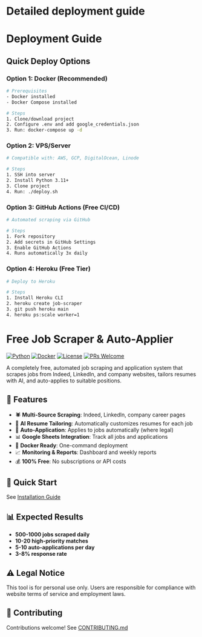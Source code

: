 # Detailed deployment guide

# Deployment Guide

## Quick Deploy Options

### Option 1: Docker (Recommended)
```bash
# Prerequisites
- Docker installed
- Docker Compose installed

# Steps
1. Clone/download project
2. Configure .env and add google_credentials.json
3. Run: docker-compose up -d
```

### Option 2: VPS/Server
```bash
# Compatible with: AWS, GCP, DigitalOcean, Linode

# Steps
1. SSH into server
2. Install Python 3.11+
3. Clone project
4. Run: ./deploy.sh
```

### Option 3: GitHub Actions (Free CI/CD)
```bash
# Automated scraping via GitHub

# Steps
1. Fork repository
2. Add secrets in GitHub Settings
3. Enable GitHub Actions
4. Runs automatically 3x daily
```

### Option 4: Heroku (Free Tier)
```bash
# Deploy to Heroku

# Steps
1. Install Heroku CLI
2. heroku create job-scraper
3. git push heroku main
4. heroku ps:scale worker=1
```


# Free Job Scraper & Auto-Applier

[![Python](https://img.shields.io/badge/Python-3.11+-blue.svg)](https://www.python.org/)
[![Docker](https://img.shields.io/badge/Docker-Ready-2496ED.svg)](https://www.docker.com/)
[![License](https://img.shields.io/badge/License-MIT-green.svg)](LICENSE)
[![PRs Welcome](https://img.shields.io/badge/PRs-welcome-brightgreen.svg)](CONTRIBUTING.md)

A completely free, automated job scraping and application system that scrapes jobs from Indeed, LinkedIn, and company websites, tailors resumes with AI, and auto-applies to suitable positions.

## 🌟 Features

- 🕷️ **Multi-Source Scraping**: Indeed, LinkedIn, company career pages
- 📄 **AI Resume Tailoring**: Automatically customizes resumes for each job
- 🤖 **Auto-Application**: Applies to jobs automatically (where legal)
- 📊 **Google Sheets Integration**: Track all jobs and applications
- 🐳 **Docker Ready**: One-command deployment
- 📈 **Monitoring & Reports**: Dashboard and weekly reports
- 💰 **100% Free**: No subscriptions or API costs

## 🚀 Quick Start

See [Installation Guide](docs/installation.md)

## 📊 Expected Results

- **500-1000 jobs scraped daily**
- **10-20 high-priority matches**
- **5-10 auto-applications per day**
- **3-8% response rate**

## ⚠️ Legal Notice

This tool is for personal use only. Users are responsible for compliance with website terms of service and employment laws.

## 🤝 Contributing

Contributions welcome! See [CONTRIBUTING.md](CONTRIBUTING.md)
